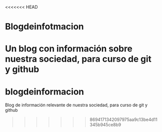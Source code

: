 <<<<<<< HEAD
# Blogdeinfotmacion
Un blog con información sobre nuestra sociedad, para curso de git y github
=======
# blogdeinformacion
Blog de información relevante de nuestra sociedad, para curso de git y github
>>>>>>> 8694171342097975aa9c13be4d11345b945ce8b9
